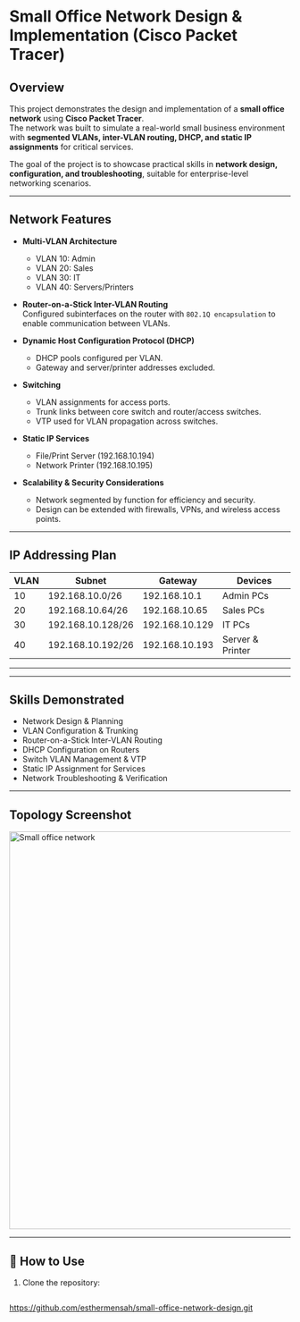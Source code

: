 # Small Office Network Design & Implementation (Cisco Packet Tracer)

##  Overview
This project demonstrates the design and implementation of a **small office network** using **Cisco Packet Tracer**.  
The network was built to simulate a real-world small business environment with **segmented VLANs, inter-VLAN routing, DHCP, and static IP assignments** for critical services.  

The goal of the project is to showcase practical skills in **network design, configuration, and troubleshooting**, suitable for enterprise-level networking scenarios.  

---

## Network Features
- **Multi-VLAN Architecture**  
  - VLAN 10: Admin  
  - VLAN 20: Sales  
  - VLAN 30: IT  
  - VLAN 40: Servers/Printers  

- **Router-on-a-Stick Inter-VLAN Routing**  
  Configured subinterfaces on the router with `802.1Q encapsulation` to enable communication between VLANs.  

- **Dynamic Host Configuration Protocol (DHCP)**  
  - DHCP pools configured per VLAN.  
  - Gateway and server/printer addresses excluded.  

- **Switching**  
  - VLAN assignments for access ports.  
  - Trunk links between core switch and router/access switches.  
  - VTP used for VLAN propagation across switches.  

- **Static IP Services**  
  - File/Print Server (192.168.10.194)  
  - Network Printer (192.168.10.195)  

- **Scalability & Security Considerations**  
  - Network segmented by function for efficiency and security.  
  - Design can be extended with firewalls, VPNs, and wireless access points.  

---

##  IP Addressing Plan

| VLAN  | Subnet              | Gateway         | Devices              |
|-------|----------------------|-----------------|----------------------|
| 10    | 192.168.10.0/26     | 192.168.10.1    | Admin PCs            |
| 20    | 192.168.10.64/26    | 192.168.10.65   | Sales PCs            |
| 30    | 192.168.10.128/26   | 192.168.10.129  | IT PCs               |
| 40    | 192.168.10.192/26   | 192.168.10.193  | Server & Printer     |

---


---

## Skills Demonstrated
- Network Design & Planning  
- VLAN Configuration & Trunking  
- Router-on-a-Stick Inter-VLAN Routing  
- DHCP Configuration on Routers  
- Switch VLAN Management & VTP  
- Static IP Assignment for Services  
- Network Troubleshooting & Verification  

---

## Topology Screenshot
<img width="1899" height="712" alt="Small office network" src="https://github.com/user-attachments/assets/a5d83d44-f492-4985-89a3-2401ec59aa00" />


---

## 🚀 How to Use
1. Clone the repository:  
   ```bash
https://github.com/esthermensah/small-office-network-design.git

